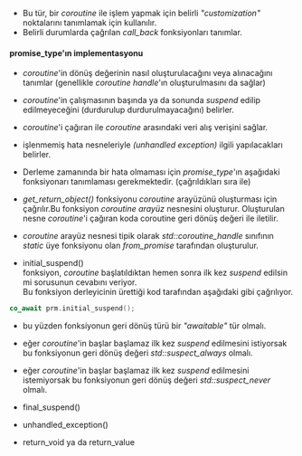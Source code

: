 - Bu tür, bir _coroutine_ ile işlem yapmak için belirli _"customization"_ noktalarını tanımlamak için kullanılır. 
- Belirli durumlarda çağrılan _call_back_ fonksiyonları tanımlar.
#### promise_type'ın implementasyonu 
- _coroutine_'in dönüş değerinin nasıl oluşturulacağını veya alınacağını tanımlar (genellikle _coroutine handle_'ın oluşturulmasını da sağlar)
- _coroutine_'in çalışmasının başında ya da sonunda _suspend_ edilip edilmeyeceğini (durdurulup durdurulmayacağını) belirler.
- _coroutine_'i çağıran ile _coroutine_ arasındaki veri alış verişini sağlar.
- işlenmemiş hata nesneleriyle _(unhandled exception)_ ilgili yapılacakları belirler.

- Derleme zamanında bir hata olmaması için _promise_type_'ın aşağıdaki fonksiyonarı tanımlaması gerekmektedir. (çağrıldıkları  sıra ile)  

- _get_return_object()_ fonksiyonu _coroutine_ arayüzünü oluşturması için çağrılır.Bu fonksiyon _coroutine arayüz_ nesnesini oluşturur. Oluşturulan nesne _coroutine_'i çağıran koda coroutine geri dönüş değeri ile iletilir. 
- _coroutine_ arayüz nesnesi tipik olarak _std::coroutine_handle_ sınıfının _static_ üye fonksiyonu olan _from_promise_ tarafından oluşturulur. <br>


- initial_suspend()<br>
fonksiyon, _coroutine_ başlatıldıktan hemen sonra ilk kez _suspend_ edilsin mi sorusunun cevabını veriyor. <br> 
Bu fonksiyon derleyicinin ürettiği kod tarafından aşağıdaki gibi çağrılıyor.

```cpp
co_await prm.initial_suspend();
```
- bu yüzden fonksiyonun geri dönüş türü bir _"awaitable"_ tür olmalı.
- eğer _coroutine_'in başlar başlamaz ilk kez _suspend_ edilmesini istiyorsak bu fonksiyonun geri dönüş değeri _std::suspect_always_ olmalı.
- eğer _coroutine_'in başlar başlamaz ilk kez _suspend_ edilmesini istemiyorsak bu fonksiyonun geri dönüş değeri _std::suspect_never_ olmalı.

- final_suspend()

- unhandled_exception()


- return_void ya da return_value




